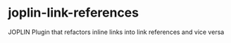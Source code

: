 # joplin-link-references
JOPLIN Plugin that refactors inline links into link references and vice versa
